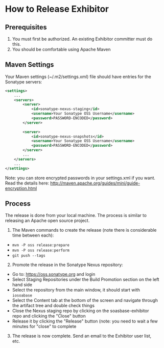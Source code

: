 # How to Release Exhibitor


## Prerequisites

1. You must first be authorized. An existing Exhibitor committer must do this.
2. You should be comfortable using Apache Maven

## Maven Settings

Your Maven settings (~/.m2/settings.xml) file should have entries for the Sonatype servers:

```xml
<settings>
    ...
    <servers>
        <server>
            <id>sonatype-nexus-staging</id>
            <username>Your Sonatype OSS Username</username>
            <password>PASSWORD-ENCODED</password>
        </server>
 
        <server>
            <id>sonatype-nexus-snapshots</id>
            <username>Your Sonatype OSS Username</username>
            <password>PASSWORD-ENCODED</password>
        </server>
        ...
    </servers>
    ...
</settings>
```

Note: you can store encrypted passwords in your settings.xml if you want. Read the details here: http://maven.apache.org/guides/mini/guide-encryption.html

## Process

The release is done from your local machine. The process is similar to releasing an Apache open source project.

1. The Maven commands to create the release (note there is considerable time between each):
  - `mvn -P oss release:prepare`
  - `mvn -P oss release:perform`
  - `git push --tags`
2. Promote the release in the Sonatype Nexus repository:
  - Go to: https://oss.sonatype.org and login
  - Select Staging Repositories under the Build Promotion section on the left hand side
  - Select the repository from the main window, it should start with `iosoabase`
  - Select the Content tab at the bottom of the screen and navigate through the artifact tree and double check things
  - Close the Nexus staging repo by clicking on the soasbase-exhibitor repo and clicking the "Close" button
  - Release it by clicking the "Release" button (note: you need to wait a few minutes for "close" to complete
3. The release is now complete. Send an email to the Exhibitor user list, etc.

